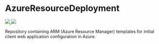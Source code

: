 # AzureResourceDeployment

<a href="https://portal.azure.com/#create/Microsoft.Template/uri/https%3A%2F%2Fraw.githubusercontent.com%2Fexigooffice%2Fazureresourcedeployment%2Fmaster%2FcreateUiDefinition.json" target="_blank">
    <img src="http://azuredeploy.net/deploybutton.png"/>
</a>
<a href="http://armviz.io/#/?load=https%3A%2F%2Fraw.githubusercontent.com%2Fexigooffice%2Fazureresourcedeployment%2Fmaster%2Fazuredeploy.json" target="_blank">
    <img src="http://armviz.io/visualizebutton.png"/>
</a>

Repository containing ARM (Azure Resource Manager) templates for initial client web application configuration in Azure.
